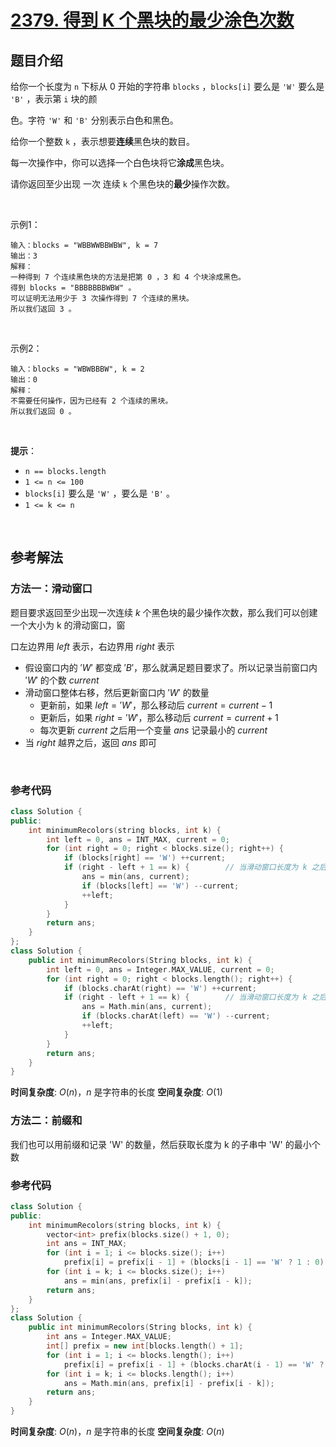 # [2379. 得到 K 个黑块的最少涂色次数](https://leetcode.cn/problems/minimum-recolors-to-get-k-consecutive-black-blocks/)

## 题目介绍

给你一个长度为 `n` 下标从 0 开始的字符串 `blocks` ，`blocks[i]` 要么是 `'W'` 要么是 `'B'` ，表示第 `i` 块的颜

色。字符 `'W'` 和 `'B'` 分别表示白色和黑色。

给你一个整数 `k` ，表示想要**连续**黑色块的数目。

每一次操作中，你可以选择一个白色块将它**涂成**黑色块。

请你返回至少出现 一次 连续 `k` 个黑色块的**最少**操作次数。

<br>

示例1：

```
输入：blocks = "WBBWWBBWBW", k = 7
输出：3
解释：
一种得到 7 个连续黑色块的方法是把第 0 ，3 和 4 个块涂成黑色。
得到 blocks = "BBBBBBBWBW" 。
可以证明无法用少于 3 次操作得到 7 个连续的黑块。
所以我们返回 3 。
```

<br>

示例2：

```
输入：blocks = "WBWBBBW", k = 2
输出：0
解释：
不需要任何操作，因为已经有 2 个连续的黑块。
所以我们返回 0 。
```

<br>

**提示**：

-   `n == blocks.length`
-   `1 <= n <= 100`
-   `blocks[i]` 要么是 `'W'` ，要么是 `'B'` 。
-   `1 <= k <= n`

<br>

## 参考解法

### 方法一：滑动窗口
题目要求返回至少出现一次连续 $k$ 个黑色块的最少操作次数，那么我们可以创建一个大小为 k 的滑动窗口，窗

口左边界用 $left$ 表示，右边界用 $right$ 表示

- 假设窗口内的 $'W'$ 都变成 $'B'$，那么就满足题目要求了。所以记录当前窗口内 $'W'$ 的个数 $current$
- 滑动窗口整体右移，然后更新窗口内 $'W'$ 的数量
    - 更新前，如果 $left = 'W'$，那么移动后 $current = current - 1$
    - 更新后，如果 $right = 'W'$，那么移动后 $current = current + 1$
    - 每次更新 $current$ 之后用一个变量 $ans$ 记录最小的 $current$
- 当 $right$ 越界之后，返回 $ans$ 即可

<br>

### 参考代码
```C++ []
class Solution {
public:
    int minimumRecolors(string blocks, int k) {
        int left = 0, ans = INT_MAX, current = 0;
        for (int right = 0; right < blocks.size(); right++) {
            if (blocks[right] == 'W') ++current;
            if (right - left + 1 == k) {        // 当滑动窗口长度为 k 之后，才进行处理
                ans = min(ans, current);
                if (blocks[left] == 'W') --current;
                ++left;
            }
        }
        return ans;
    }
};
class Solution {
    public int minimumRecolors(String blocks, int k) {
        int left = 0, ans = Integer.MAX_VALUE, current = 0;
        for (int right = 0; right < blocks.length(); right++) {
            if (blocks.charAt(right) == 'W') ++current;
            if (right - left + 1 == k) {        // 当滑动窗口长度为 k 之后，才进行处理
                ans = Math.min(ans, current);
                if (blocks.charAt(left) == 'W') --current;
                ++left;
            }
        }
        return ans;
    }
}
```
**时间复杂度**: $O(n)$，$n$ 是字符串的长度
**空间复杂度**: $O(1)$
<br>

### 方法二：前缀和
我们也可以用前缀和记录 'W' 的数量，然后获取长度为 k 的子串中 'W' 的最小个数
<br>
### 参考代码
```C++ []
class Solution {
public:
    int minimumRecolors(string blocks, int k) {
        vector<int> prefix(blocks.size() + 1, 0);
        int ans = INT_MAX;
        for (int i = 1; i <= blocks.size(); i++)
            prefix[i] = prefix[i - 1] + (blocks[i - 1] == 'W' ? 1 : 0);
        for (int i = k; i <= blocks.size(); i++)
            ans = min(ans, prefix[i] - prefix[i - k]);
        return ans;
    }
};
class Solution {
    public int minimumRecolors(String blocks, int k) {
        int ans = Integer.MAX_VALUE;
        int[] prefix = new int[blocks.length() + 1];
        for (int i = 1; i <= blocks.length(); i++) 
            prefix[i] = prefix[i - 1] + (blocks.charAt(i - 1) == 'W' ? 1 : 0);
        for (int i = k; i <= blocks.length(); i++)
            ans = Math.min(ans, prefix[i] - prefix[i - k]);
        return ans;
    }
}
```
**时间复杂度**: $O(n)$，$n$ 是字符串的长度
**空间复杂度**: $O(n)$